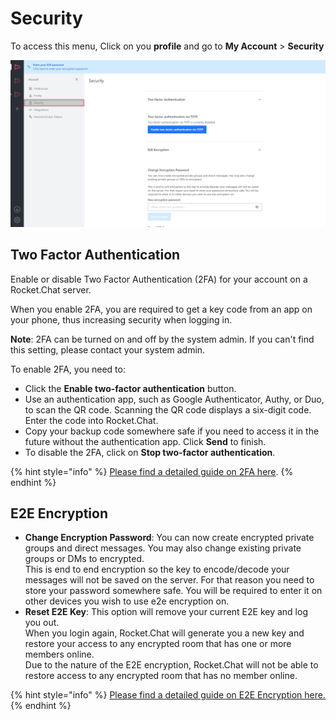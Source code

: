 # Security

To access this menu, Click on you **profile** and go to **My Account** > **Security**

![](<../../../../.gitbook/assets/image (676).png>)

## Two Factor Authentication

Enable or disable Two Factor Authentication (2FA) for your account on a Rocket.Chat server.

When you enable 2FA, you are required to get a key code from an app on your phone, thus increasing security when logging in.

**Note**: 2FA can be turned on and off by the system admin. If you can't find this setting, please contact your system admin.

To enable 2FA, you need to:

* Click the **Enable two-factor authentication** button.
* Use an authentication app, such as Google Authenticator, Authy, or Duo, to scan the QR code. Scanning the QR code displays a six-digit code. Enter the code into Rocket.Chat.
* Copy your backup code somewhere safe if you need to access it in the future without the authentication app. Click **Send** to finish.
* To disable the 2FA, click on **Stop two-factor authentication**.

{% hint style="info" %}
[Please find a detailed guide on 2FA here](security.md#two-factor-authentication).
{% endhint %}

## E2E Encryption

* **Change Encryption Password**: You can now create encrypted private groups and direct messages. You may also change existing private groups or DMs to encrypted.\
  This is end to end encryption so the key to encode/decode your messages will not be saved on the server. For that reason you need to store your password somewhere safe. You will be required to enter it on other devices you wish to use e2e encryption on.
* **Reset E2E Key**: This option will remove your current E2E key and log you out.\
  When you login again, Rocket.Chat will generate you a new key and restore your access to any encrypted room that has one or more members online.\
  Due to the nature of the E2E encryption, Rocket.Chat will not be able to restore access to any encrypted room that has no member online.

{% hint style="info" %}
[Please find a detailed guide on E2E Encryption here.](https://docs.rocket.chat/guides/user-guides/security-bundle/end-to-end-encryption)
{% endhint %}
